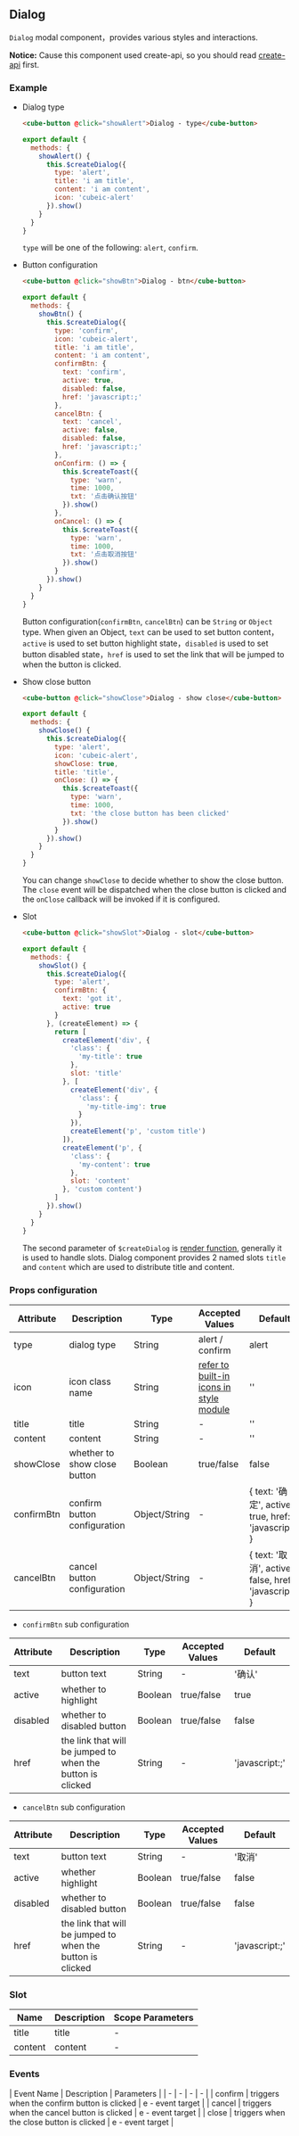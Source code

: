 ## Dialog

`Dialog` modal component，provides various styles and interactions.

__Notice:__ Cause this component used create-api, so you should read [create-api](#/en-US/docs/create-api) first.

### Example

- Dialog type

  ```html
  <cube-button @click="showAlert">Dialog - type</cube-button>
  ```
  ```js
  export default {
    methods: {
      showAlert() {
        this.$createDialog({
          type: 'alert',
          title: 'i am title',
          content: 'i am content',
          icon: 'cubeic-alert'
        }).show()
      }
    }
  }
  ```

  `type` will be one of the following: `alert`, `confirm`.

- Button configuration

  ```html
  <cube-button @click="showBtn">Dialog - btn</cube-button>
  ```
  ```js
  export default {
    methods: {
      showBtn() {
        this.$createDialog({
          type: 'confirm',
          icon: 'cubeic-alert',
          title: 'i am title',
          content: 'i am content',
          confirmBtn: {
            text: 'confirm',
            active: true,
            disabled: false,
            href: 'javascript:;'
          },
          cancelBtn: {
            text: 'cancel',
            active: false,
            disabled: false,
            href: 'javascript:;'
          },
          onConfirm: () => {
            this.$createToast({
              type: 'warn',
              time: 1000,
              txt: '点击确认按钮'
            }).show()
          },
          onCancel: () => {
            this.$createToast({
              type: 'warn',
              time: 1000,
              txt: '点击取消按钮'
            }).show()
          }
        }).show()
      }
    }
  }
  ```

  Button configuration(`confirmBtn`, `cancelBtn`) can be `String` or `Object` type. When given an Object, `text` can be used to set button content，`active` is used to set button highlight state，`disabled` is used to set button disabled state，`href` is used to set the link that will be jumped to when the button is clicked.

- Show close button

  ```html
  <cube-button @click="showClose">Dialog - show close</cube-button>
  ```
  ```js
  export default {
    methods: {
      showClose() {
        this.$createDialog({
          type: 'alert',
          icon: 'cubeic-alert',
          showClose: true,
          title: 'title',
          onClose: () => {
            this.$createToast({
              type: 'warn',
              time: 1000,
              txt: 'the close button has been clicked'
            }).show()
          }
        }).show()
      }
    }
  }
  ```

  You can change `showClose` to decide whether to show the close button. The `close` event will be dispatched when the close button is clicked and the `onClose` callback will be invoked if it is configured.

- Slot

  ```html
  <cube-button @click="showSlot">Dialog - slot</cube-button>
  ```
  ```js
  export default {
    methods: {
      showSlot() {
        this.$createDialog({
          type: 'alert',
          confirmBtn: {
            text: 'got it',
            active: true
          }
        }, (createElement) => {
          return [
            createElement('div', {
              'class': {
                'my-title': true
              },
              slot: 'title'
            }, [
              createElement('div', {
                'class': {
                  'my-title-img': true
                }
              }),
              createElement('p', 'custom title')
            ]),
            createElement('p', {
              'class': {
                'my-content': true
              },
              slot: 'content'
            }, 'custom content')
          ]
        }).show()
      }
    }
  }
  ```

  The second parameter of `$createDialog` is [render function](https://vuejs.org/v2/guide/render-function.html), generally it is used to handle slots. Dialog component provides 2 named slots `title` and `content` which are used to distribute title and content.

### Props configuration

| Attribute | Description | Type | Accepted Values | Default |
| - | - | - | - | - |
| type | dialog type | String | alert / confirm | alert |
| icon | icon class name | String | [refer to built-in icons in style module](#/style) | '' |
| title | title | String | - | '' |
| content | content | String | - | '' |
| showClose | whether to show close button | Boolean | true/false | false |
| confirmBtn | confirm button configuration | Object/String | - | { text: '确定', active: true, href: 'javascript:;' } |
| cancelBtn | cancel button configuration | Object/String | - | { text: '取消', active: false, href: 'javascript:;' } |

* `confirmBtn` sub configuration

| Attribute | Description | Type | Accepted Values | Default |
| - | - | - | - | - |
| text | button text | String | - | '确认' |
| active | whether to highlight | Boolean | true/false | true |
| disabled | whether to disabled button | Boolean | true/false | false |
| href | the link that will be jumped to when the button is clicked | String | - | 'javascript:;' |

* `cancelBtn` sub configuration

| Attribute | Description | Type | Accepted Values | Default |
| - | - | - | - | - |
| text | button text | String | - | '取消' |
| active | whether highlight | Boolean | true/false | false |
| disabled | whether to disabled button | Boolean | true/false | false |
| href | the link that will be jumped to when the button is clicked | String | - | 'javascript:;' |

### Slot

| Name | Description | Scope Parameters |
| - | - | - |
| title | title | - |
| content | content | - |

### Events

| Event Name | Description | Parameters |
| - | - | - | - |
| confirm | triggers when the confirm button is clicked | e - event target |
| cancel | triggers when the cancel button is clicked | e - event target |
| close | triggers when the close button is clicked | e - event target |
